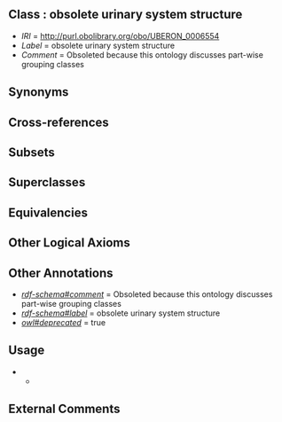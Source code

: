
## Class : obsolete urinary system structure

 * *IRI* = http://purl.obolibrary.org/obo/UBERON_0006554
 * *Label* = obsolete urinary system structure
 * *Comment* = Obsoleted because this ontology discusses part-wise grouping classes

## Synonyms


## Cross-references


## Subsets


## Superclasses


## Equivalencies


## Other Logical Axioms


## Other Annotations

 * *[rdf-schema#comment](../../nt/rdf-schema#comment.md)* = Obsoleted because this ontology discusses part-wise grouping classes
 * *[rdf-schema#label](../../el/rdf-schema#label.md)* = obsolete urinary system structure
 * *[owl#deprecated](../../ed/owl#deprecated.md)* = true

## Usage

 * -

## External Comments

